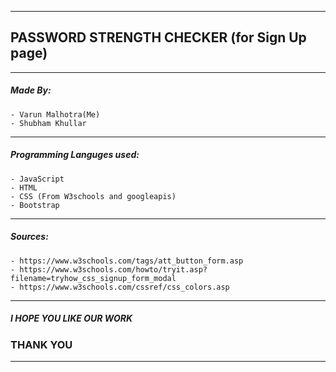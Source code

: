 ***
## PASSWORD STRENGTH CHECKER (for Sign Up page)	      
***
##### Made By:

    - Varun Malhotra(Me)
    - Shubham Khullar
***
##### Programming Languges used:

    - JavaScript
    - HTML
    - CSS (From W3schools and googleapis)
    - Bootstrap
***
##### Sources: 

    - https://www.w3schools.com/tags/att_button_form.asp
    - https://www.w3schools.com/howto/tryit.asp?filename=tryhow_css_signup_form_modal
    - https://www.w3schools.com/cssref/css_colors.asp 


***
##### I HOPE YOU LIKE OUR WORK

### THANK YOU
***
